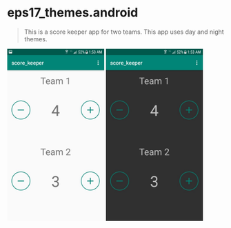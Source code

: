 # eps17_themes.android
> This is a score keeper app for two teams. This app uses day and night themes.
<img src="theme1.jpg" width="225" height="400" />
<img src="theme2.jpg" width="225" height="400" />